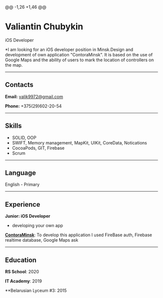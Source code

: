 @@ -1,26 +1,46 @@
 # Valiantin Chubykin
 iOS Developer


 *I am looking for an iOS developer position in Minsk.Design and development of own application "ContoraMinsk". It is based on the use of Google Maps and the ability of users to mark the location of controllers on the map.

 ----
 ## Contacts
 **Email:** [valik9972@gmail.com](mailto:valik9972@gmail.com)

 **Phone:** +375(29)602-20-54

 ----
 ## Skills

 * SOLID, OOP
 * SWIFT, Memory management, MapKit, UIKit, CoreData, Notications
 * CocoaPods, GIT, Firebase
 * Scrum

 ----
 ## Language

 English - Primary

 ----
 ## Experience
 **Junior: iOS Developer**

 * developing your own app

 [**ContoraMinsk**](https://bitbucket.org/valik9972/contotaminsk/src/develop/): To develop this application I used FireBase auth, Firebase realtime database, Google Maps ask

 ----
 ## Education
 **RS School**: 2020

 **IT Academy**: 2019

 **Belarusian Lyceum #3: 2015

